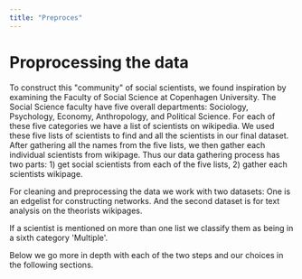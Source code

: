 ```yaml
---
title: "Preproces"
---
```

# Proprocessing the data

To construct this "community" of social scientists, we found inspiration by examining the Faculty of Social Science at Copenhagen University. The Social Science faculty have five overall departments: Sociology, Psychology, Economy, Anthropology, and Political Science. For each of these five categories we have a list of scientists on wikipedia. We used these five lists of scientists to find and all the scientists in our final dataset. After gathering all the names from the five lists, we then gather each individual scientists from wikipage. Thus our data gathering process has two parts: 1) get social scientists from each of the five lists, 2) gather each scientists wikipage. 

For cleaning and preprocessing the data we work with two datasets: One is an edgelist for constructing networks. And the second dataset is for text analysis on the theorists wikipages.  

If a scientist is mentioned on more than one list we classify them as being in a sixth category 'Multiple'. 

Below we go more in depth with each of the two steps and our choices in the following sections. 
